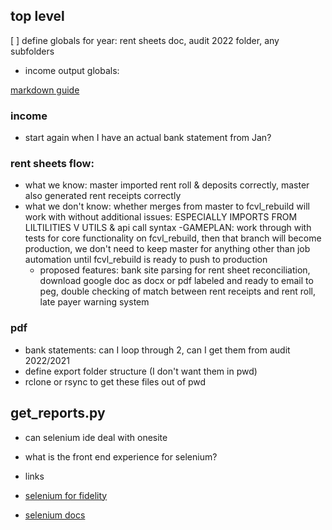 ## top level

[ ] define globals for year: rent sheets doc, audit 2022 folder, any subfolders

- income output globals:

[markdown guide](https://www.markdownguide.org/basic-syntax/)

### income

- start again when I have an actual bank statement from Jan?

### rent sheets flow:

- what we know: master imported rent roll & deposits correctly, master also generated rent receipts correctly
- what we don't know: whether merges from master to fcvl_rebuild will work with without additional issues: ESPECIALLY IMPORTS FROM LILTILITIES V UTILS & api call syntax
  -GAMEPLAN: work through with tests for core functionality on fcvl_rebuild, then that branch will become production, we don't need to keep master for anything other than job automation until fcvl_rebuild is ready to push to production
  - proposed features: bank site parsing for rent sheet reconciliation, download google doc as docx or pdf labeled and ready to email to peg, double checking of match between rent receipts and rent roll, late payer warning system

### pdf

- bank statements: can I loop through 2, can I get them from audit 2022/2021
- define export folder structure (I don't want them in pwd)
- rclone or rsync to get these files out of pwd

## get_reports.py

- can selenium ide deal with onesite
- what is the front end experience for selenium?

- links
- [selenium for fidelity](https://wire.insiderfinance.io/exporting-portfolio-data-from-fidelity-for-analysis-d212ac83ad99)
- [selenium docs](https://selenium-python.readthedocs.io/installation.html)
